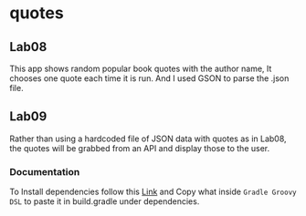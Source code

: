 # quotes

## Lab08

This app shows random popular book quotes with the author name,
It chooses one quote each time it is run.
And I used GSON to parse the .json file. 

[comment]: <> (How do I use GSON?)

[comment]: <> (What class&#40;es&#41; should I write to encapsulate this functionality?)

[comment]: <> (How does the App class use the class&#40;es&#41; I write?)

[comment]: <> (How do I test this functionality?)

## Lab09
Rather than using a hardcoded file of JSON data with quotes as in Lab08,
the quotes will be grabbed from an API and display those to the user.



### Documentation
To Install dependencies follow this [Link](https://search.maven.org/artifact/com.google.code.gson/gson/2.8.7/jar)
and Copy what inside `Gradle Groovy DSL` to paste it in build.gradle under dependencies.

[comment]: <> (Stretch Goals)

[comment]: <> (Note that if you implement any of these stretch goals, you should also write tests for them!)

[comment]: <> (Allow users to type in an author &#40;on the command line&#41; and return a quote by that author.)

[comment]: <> (Allow users to type in a word &#40;on the command line&#41; and return a quote that contains that word.)

[comment]: <> (Allow both of those things at the same time,)

[comment]: <> (with two different command line args)

[comment]: <> (&#40;for example, ./gradlew run --args 'author Chimamanda' vs ./gradlew run --args 'contains work'&#41;)


[comment]: <> (Submission Instructions)

[comment]: <> (Add a comment with the amount of time you spent on this assignment.)
